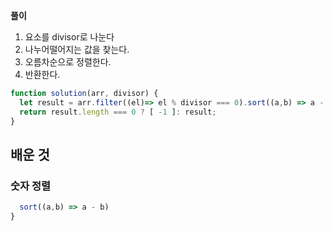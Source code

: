 **풀이**

1. 요소를 divisor로 나눈다
2. 나누어떨어지는 값을 찾는다. 
3. 오름차순으로 정렬한다.
4. 반환한다.

```js
function solution(arr, divisor) {    
  let result = arr.filter((el)=> el % divisor === 0).sort((a,b) => a - b);
  return result.length === 0 ? [ -1 ]: result;
}

```

## 배운 것 

### 숫자 정렬

```js
  sort((a,b) => a - b)
}
```